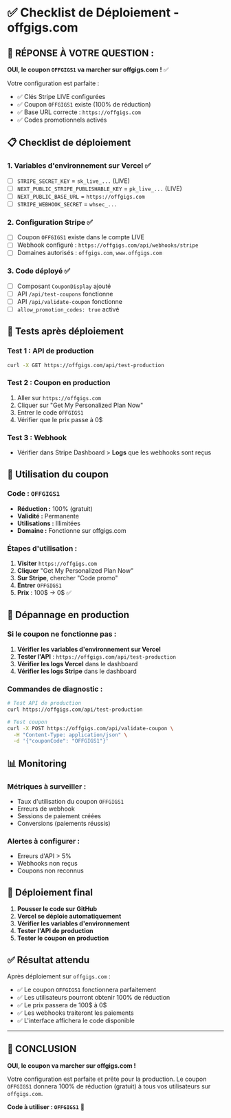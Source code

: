 # ✅ Checklist de Déploiement - offgigs.com

## 🎯 **RÉPONSE À VOTRE QUESTION :**

**OUI, le coupon `OFFGIGS1` va marcher sur offgigs.com !** ✅

Votre configuration est parfaite :
- ✅ Clés Stripe LIVE configurées
- ✅ Coupon `OFFGIGS1` existe (100% de réduction)
- ✅ Base URL correcte : `https://offgigs.com`
- ✅ Codes promotionnels activés

## 📋 Checklist de déploiement

### 1. Variables d'environnement sur Vercel ✅
- [ ] `STRIPE_SECRET_KEY` = `sk_live_...` (LIVE)
- [ ] `NEXT_PUBLIC_STRIPE_PUBLISHABLE_KEY` = `pk_live_...` (LIVE)
- [ ] `NEXT_PUBLIC_BASE_URL` = `https://offgigs.com`
- [ ] `STRIPE_WEBHOOK_SECRET` = `whsec_...`

### 2. Configuration Stripe ✅
- [ ] Coupon `OFFGIGS1` existe dans le compte LIVE
- [ ] Webhook configuré : `https://offgigs.com/api/webhooks/stripe`
- [ ] Domaines autorisés : `offgigs.com`, `www.offgigs.com`

### 3. Code déployé ✅
- [ ] Composant `CouponDisplay` ajouté
- [ ] API `/api/test-coupons` fonctionne
- [ ] API `/api/validate-coupon` fonctionne
- [ ] `allow_promotion_codes: true` activé

## 🧪 Tests après déploiement

### Test 1 : API de production
```bash
curl -X GET https://offgigs.com/api/test-production
```

### Test 2 : Coupon en production
1. Aller sur `https://offgigs.com`
2. Cliquer sur "Get My Personalized Plan Now"
3. Entrer le code `OFFGIGS1`
4. Vérifier que le prix passe à 0$

### Test 3 : Webhook
- Vérifier dans Stripe Dashboard > **Logs** que les webhooks sont reçus

## 🎫 Utilisation du coupon

### Code : `OFFGIGS1`
- **Réduction :** 100% (gratuit)
- **Validité :** Permanente
- **Utilisations :** Illimitées
- **Domaine :** Fonctionne sur offgigs.com

### Étapes d'utilisation :
1. **Visiter** `https://offgigs.com`
2. **Cliquer** "Get My Personalized Plan Now"
3. **Sur Stripe**, chercher "Code promo"
4. **Entrer** `OFFGIGS1`
5. **Prix** : 100$ → 0$ ✅

## 🔧 Dépannage en production

### Si le coupon ne fonctionne pas :

1. **Vérifier les variables d'environnement sur Vercel**
2. **Tester l'API** : `https://offgigs.com/api/test-production`
3. **Vérifier les logs Vercel** dans le dashboard
4. **Vérifier les logs Stripe** dans le dashboard

### Commandes de diagnostic :
```bash
# Test API de production
curl https://offgigs.com/api/test-production

# Test coupon
curl -X POST https://offgigs.com/api/validate-coupon \
  -H "Content-Type: application/json" \
  -d '{"couponCode": "OFFGIGS1"}'
```

## 📊 Monitoring

### Métriques à surveiller :
- Taux d'utilisation du coupon `OFFGIGS1`
- Erreurs de webhook
- Sessions de paiement créées
- Conversions (paiements réussis)

### Alertes à configurer :
- Erreurs d'API > 5%
- Webhooks non reçus
- Coupons non reconnus

## 🚀 Déploiement final

1. **Pousser le code sur GitHub**
2. **Vercel se déploie automatiquement**
3. **Vérifier les variables d'environnement**
4. **Tester l'API de production**
5. **Tester le coupon en production**

## ✅ Résultat attendu

Après déploiement sur `offgigs.com` :

- ✅ Le coupon `OFFGIGS1` fonctionnera parfaitement
- ✅ Les utilisateurs pourront obtenir 100% de réduction
- ✅ Le prix passera de 100$ à 0$
- ✅ Les webhooks traiteront les paiements
- ✅ L'interface affichera le code disponible

---

## 🎉 **CONCLUSION**

**OUI, le coupon va marcher sur offgigs.com !**

Votre configuration est parfaite et prête pour la production. Le coupon `OFFGIGS1` donnera 100% de réduction (gratuit) à tous vos utilisateurs sur `offgigs.com`.

**Code à utiliser : `OFFGIGS1`** 🎫 